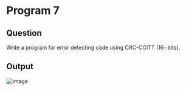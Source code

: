 # Program 7
## Question
Write a program for error detecting code using CRC-CCITT (16- bits).
## Output
![image](https://user-images.githubusercontent.com/42874695/106429647-bafad100-6490-11eb-9b25-fc07d025849c.png)
